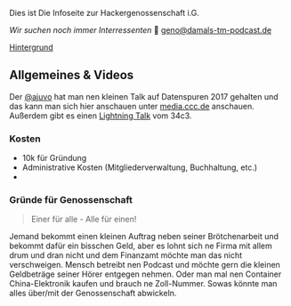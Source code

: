 Dies ist Die Infoseite zur Hackergenossenschaft i.G.

*Wir suchen noch immer Interressenten* 
:postbox: geno@damals-tm-podcast.de

[Hintergrund](https://coop.therojam.space/wiki/Hintergrund)

## Allgemeines & Videos 

Der [@ajuvo](https://chaos.social/@ajuvo) hat man nen kleinen Talk auf Datenspuren 2017 gehalten und das kann man sich hier anschauen unter [media.ccc.de](https://media.ccc.de/v/DS2017-8659-hacker_eg) anschauen.
Außerdem gibt es einen [Lightning Talk](https://media.ccc.de/v/34c3-9256-lightning_talks_day_2#t=2722) vom 34c3.
### Kosten
- 10k für Gründung
- Administrative Kosten (Mitgliederverwaltung, Buchhaltung, etc.)
- 


### Gründe für Genossenschaft
> Einer für alle - Alle für einen!

Jemand bekommt einen kleinen Auftrag neben seiner Brötchenarbeit   und bekommt dafür ein bisschen Geld, aber es lohnt sich ne Firma mit allem drum und dran nicht und dem Finanzamt möchte man das nicht verschweigen.
Mensch betreibt nen Podcast und möchte gern die kleinen Geldbeträge seiner Hörer entgegen nehmen.
Oder man mal nen Container China-Elektronik kaufen und brauch ne Zoll-Nummer.
Sowas könnte man alles über/mit der Genossenschaft abwickeln.